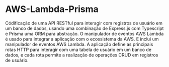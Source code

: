 # AWS-Lambda-Prisma

Códificação de uma API RESTful para interagir com registros de usuário em um banco de dados, usando uma combinação de Express.js com Typescript e Prisma uma ORM para abstração. 
O manipulador de eventos AWS Lambda é usado para integrar a aplicação com o ecossistema da AWS.
E inclui um manipulador de eventos AWS Lambda. 
A aplicação define as principais rotas HTTP para interagir com uma tabela de usuário em um banco de dados, 
e cada rota permite a realização de operações CRUD em registros de usuário.
